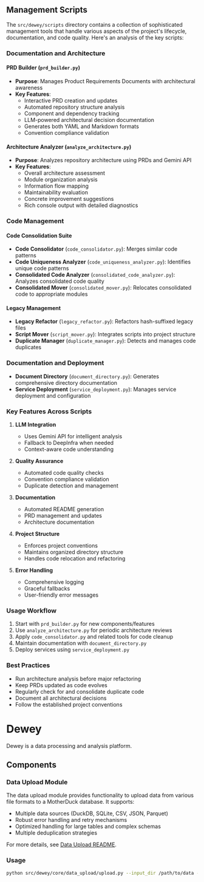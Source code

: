 ## Management Scripts

The `src/dewey/scripts` directory contains a collection of sophisticated management tools that handle various aspects of the project's lifecycle, documentation, and code quality. Here's an analysis of the key scripts:

### Documentation and Architecture

#### PRD Builder (`prd_builder.py`)
- **Purpose**: Manages Product Requirements Documents with architectural awareness
- **Key Features**:
  - Interactive PRD creation and updates
  - Automated repository structure analysis
  - Component and dependency tracking
  - LLM-powered architectural decision documentation
  - Generates both YAML and Markdown formats
  - Convention compliance validation

#### Architecture Analyzer (`analyze_architecture.py`)
- **Purpose**: Analyzes repository architecture using PRDs and Gemini API
- **Key Features**:
  - Overall architecture assessment
  - Module organization analysis
  - Information flow mapping
  - Maintainability evaluation
  - Concrete improvement suggestions
  - Rich console output with detailed diagnostics

### Code Management

#### Code Consolidation Suite
- **Code Consolidator** (`code_consolidator.py`): Merges similar code patterns
- **Code Uniqueness Analyzer** (`code_uniqueness_analyzer.py`): Identifies unique code patterns
- **Consolidated Code Analyzer** (`consolidated_code_analyzer.py`): Analyzes consolidated code quality
- **Consolidated Mover** (`consolidated_mover.py`): Relocates consolidated code to appropriate modules

#### Legacy Management
- **Legacy Refactor** (`legacy_refactor.py`): Refactors hash-suffixed legacy files
- **Script Mover** (`script_mover.py`): Integrates scripts into project structure
- **Duplicate Manager** (`duplicate_manager.py`): Detects and manages code duplicates

### Documentation and Deployment
- **Document Directory** (`document_directory.py`): Generates comprehensive directory documentation
- **Service Deployment** (`service_deployment.py`): Manages service deployment and configuration

### Key Features Across Scripts
1. **LLM Integration**
   - Uses Gemini API for intelligent analysis
   - Fallback to DeepInfra when needed
   - Context-aware code understanding

2. **Quality Assurance**
   - Automated code quality checks
   - Convention compliance validation
   - Duplicate detection and management

3. **Documentation**
   - Automated README generation
   - PRD management and updates
   - Architecture documentation

4. **Project Structure**
   - Enforces project conventions
   - Maintains organized directory structure
   - Handles code relocation and refactoring

5. **Error Handling**
   - Comprehensive logging
   - Graceful fallbacks
   - User-friendly error messages

### Usage Workflow
1. Start with `prd_builder.py` for new components/features
2. Use `analyze_architecture.py` for periodic architecture reviews
3. Apply `code_consolidator.py` and related tools for code cleanup
4. Maintain documentation with `document_directory.py`
5. Deploy services using `service_deployment.py`

### Best Practices
- Run architecture analysis before major refactoring
- Keep PRDs updated as code evolves
- Regularly check for and consolidate duplicate code
- Document all architectural decisions
- Follow the established project conventions

# Dewey

Dewey is a data processing and analysis platform.

## Components

### Data Upload Module

The data upload module provides functionality to upload data from various file formats to a MotherDuck database. It supports:

- Multiple data sources (DuckDB, SQLite, CSV, JSON, Parquet)
- Robust error handling and retry mechanisms
- Optimized handling for large tables and complex schemas
- Multiple deduplication strategies

For more details, see [Data Upload README](src/dewey/core/data_upload/README.md).

### Usage

```bash
python src/dewey/core/data_upload/upload.py --input_dir /path/to/data --target_db your_database
```
